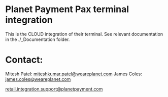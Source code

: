 # Planet Payment Pax terminal integration
This is the CLOUD integration of their terminal.
See relevant documentation in the ./_Documentation folder.


# Contact:
Mitesh Patel: miteshkumar.patel@weareplanet.com
James Coles: james.coles@weareplanet.com

retail.integration.support@planetpayment.com
